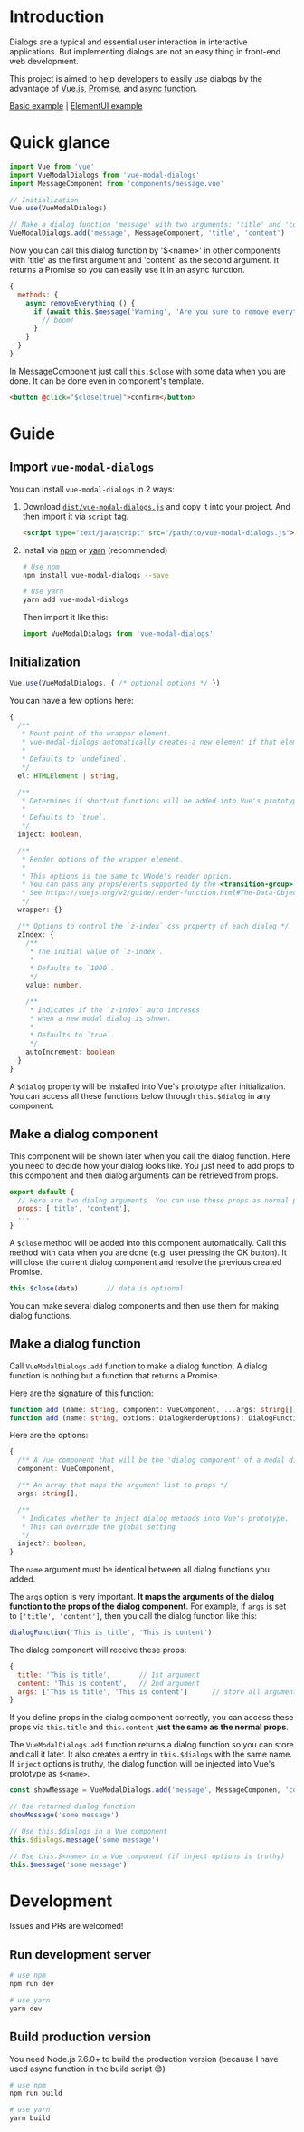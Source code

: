 # Introduction

Dialogs are a typical and essential user interaction in interactive applications. But implementing dialogs are not an easy thing in front-end web development.

This project is aimed to help developers to easily use dialogs by the advantage of [Vue.js](https://vuejs.org), [Promise](https://developer.mozilla.org/en-US/docs/Web/JavaScript/Reference/Global_Objects/Promise), and [async function](https://developer.mozilla.org/en-US/docs/Web/JavaScript/Reference/Statements/async_function).

[Basic example](https://hjkcai.github.io/vue-modal-dialogs/basic) | [ElementUI example](https://hjkcai.github.io/vue-modal-dialogs/element-ui)

# Quick glance

```javascript
import Vue from 'vue'
import VueModalDialogs from 'vue-modal-dialogs'
import MessageComponent from 'components/message.vue'

// Initialization
Vue.use(VueModalDialogs)

// Make a dialog function 'message' with two arguments: 'title' and 'content'
VueModalDialogs.add('message', MessageComponent, 'title', 'content')
```

Now you can call this dialog function by '$&lt;name>' in other components with 'title' as the first argument and 'content' as the second argument. It returns a Promise so you can easily use it in an async function.

```javascript
{
  methods: {
    async removeEverything () {
      if (await this.$message('Warning', 'Are you sure to remove everything from your computer?')) {
        // boom!
      }
    }
  }
}
```

In MessageComponent just call `this.$close` with some data when you are done. It can be done even in component's template.

```html
<button @click="$close(true)">confirm</button>
```

# Guide

## Import `vue-modal-dialogs`

You can install `vue-modal-dialogs` in 2 ways:

1. Download [`dist/vue-modal-dialogs.js`](https://github.com/hjkcai/vue-modal-dialogs/blob/master/dist/vue-modal-dialogs.js) and copy it into your project. And then import it via `script` tag.

    ```html
    <script type="text/javascript" src="/path/to/vue-modal-dialogs.js"></script>
    ```

2. Install via [npm](https://npmjs.com) or [yarn](https://yarnpkg.com) (recommended)

    ```bash
    # Use npm
    npm install vue-modal-dialogs --save

    # Use yarn
    yarn add vue-modal-dialogs
    ```

    Then import it like this:

    ```javascript
    import VueModalDialogs from 'vue-modal-dialogs'
    ```

## Initialization

```javascript
Vue.use(VueModalDialogs, { /* optional options */ })
```

You can have a few options here:

```typescript
{
  /**
   * Mount point of the wrapper element.
   * vue-modal-dialogs automatically creates a new element if that element is not present.
   *
   * Defaults to `undefined`.
   */
  el: HTMLElement | string,

  /**
   * Determines if shortcut functions will be added into Vue's prototype.
   *
   * Defaults to `true`.
   */
  inject: boolean,

  /**
   * Render options of the wrapper element.
   *
   * This options is the same to VNode's render option.
   * You can pass any props/events supported by the <transition-group> element.
   * See https://vuejs.org/v2/guide/render-function.html#The-Data-Object-In-Depth
   */
  wrapper: {}

  /** Options to control the `z-index` css property of each dialog */
  zIndex: {
    /**
     * The initial value of `z-index`.
     *
     * Defaults to `1000`.
     */
    value: number,

    /**
     * Indicates if the `z-index` auto increses
     * when a new modal dialog is shown.
     *
     * Defaults to `true`.
     */
    autoIncrement: boolean
  }
}
```

A `$dialog` property will be installed into Vue's prototype after initialization. You can access all these functions below through `this.$dialog` in any component.

## Make a dialog component

This component will be shown later when you call the dialog function. Here you need to decide how your dialog looks like. You just need to add props to this component and then dialog arguments can be retrieved from props.

```javascript
export default {
  // Here are two dialog arguments. You can use these props as normal props.
  props: ['title', 'content'],
  ...
}
```

A `$close` method will be added into this component automatically. Call this method with data when you are done (e.g. user pressing the OK button). It will close the current dialog component and resolve the previous created Promise.

```javascript
this.$close(data)       // data is optional
```

You can make several dialog components and then use them for making dialog functions.

## Make a dialog function

Call `VueModalDialogs.add` function to make a dialog function. A dialog function is nothing but a function that returns a Promise.

Here are the signature of this function:

```typescript
function add (name: string, component: VueComponent, ...args: string[]): DialogFunction
function add (name: string, options: DialogRenderOptions): DialogFunction
```

Here are the options:

```typescript
{
  /** A Vue component that will be the 'dialog component' of a modal dialog */
  component: VueComponent,

  /** An array that maps the argument list to props */
  args: string[],

  /**
   * Indicates whether to inject dialog methods into Vue's prototype.
   * This can override the global setting
   */
  inject?: boolean,
}
```

The `name` argument must be identical between all dialog functions you added.

The `args` option is very important. **It maps the arguments of the dialog function to the props of the dialog component**. For example, if `args` is set to `['title', 'content']`, then you call the dialog function like this:

```javascript
dialogFunction('This is title', 'This is content')
```

The dialog component will receive these props:

```javascript
{
  title: 'This is title',       // 1st argument
  content: 'This is content',   // 2nd argument
  args: ['This is title', 'This is content']      // store all arguments (it will always be there)
}
```

If you define props in the dialog component correctly, you can access these props via `this.title` and `this.content` **just the same as the normal props**.

The `VueModalDialogs.add` function returns a dialog function so you can store and call it later. It also creates a entry in `this.$dialogs` with the same name. If `inject` options is truthy, the dialog function will be injected into Vue's prototype as `$<name>`.

```javascript
const showMessage = VueModalDialogs.add('message', MessageComponen, 'content')

// Use returned dialog function
showMessage('some message')

// Use this.$dialogs in a Vue component
this.$dialogs.message('some message')

// Use this.$<name> in a Vue component (if inject options is truthy)
this.$message('some message')
```

# Development

Issues and PRs are welcomed!

## Run development server

```bash
# use npm
npm run dev

# use yarn
yarn dev
```

## Build production version

You need Node.js 7.6.0+ to build the production version (because I have used async function in the build script 😊)

```bash
# use npm
npm run build

# use yarn
yarn build
```
